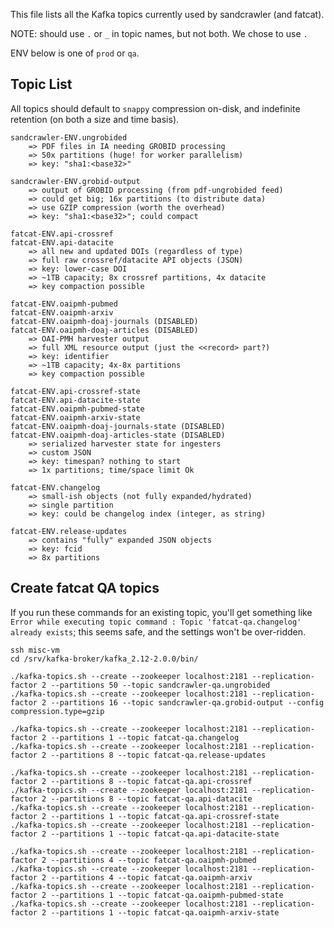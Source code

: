 
This file lists all the Kafka topics currently used by sandcrawler (and
fatcat).

NOTE: should use `.` or `_` in topic names, but not both. We chose to use `.`

ENV below is one of `prod` or `qa`.


## Topic List

All topics should default to `snappy` compression on-disk, and indefinite
retention (on both a size and time basis).

    sandcrawler-ENV.ungrobided
        => PDF files in IA needing GROBID processing
        => 50x partitions (huge! for worker parallelism)
        => key: "sha1:<base32>"

    sandcrawler-ENV.grobid-output
        => output of GROBID processing (from pdf-ungrobided feed)
        => could get big; 16x partitions (to distribute data)
        => use GZIP compression (worth the overhead)
        => key: "sha1:<base32>"; could compact

    fatcat-ENV.api-crossref
    fatcat-ENV.api-datacite
        => all new and updated DOIs (regardless of type)
        => full raw crossref/datacite API objects (JSON)
        => key: lower-case DOI
        => ~1TB capacity; 8x crossref partitions, 4x datacite
        => key compaction possible

    fatcat-ENV.oaipmh-pubmed
    fatcat-ENV.oaipmh-arxiv
    fatcat-ENV.oaipmh-doaj-journals (DISABLED)
    fatcat-ENV.oaipmh-doaj-articles (DISABLED)
        => OAI-PMH harvester output
        => full XML resource output (just the <<record> part?)
        => key: identifier
        => ~1TB capacity; 4x-8x partitions
        => key compaction possible

    fatcat-ENV.api-crossref-state
    fatcat-ENV.api-datacite-state
    fatcat-ENV.oaipmh-pubmed-state
    fatcat-ENV.oaipmh-arxiv-state
    fatcat-ENV.oaipmh-doaj-journals-state (DISABLED)
    fatcat-ENV.oaipmh-doaj-articles-state (DISABLED)
        => serialized harvester state for ingesters
        => custom JSON
        => key: timespan? nothing to start
        => 1x partitions; time/space limit Ok

    fatcat-ENV.changelog
        => small-ish objects (not fully expanded/hydrated)
        => single partition
        => key: could be changelog index (integer, as string)

    fatcat-ENV.release-updates
        => contains "fully" expanded JSON objects
        => key: fcid
        => 8x partitions


## Create fatcat QA topics

If you run these commands for an existing topic, you'll get something like
`Error while executing topic command : Topic 'fatcat-qa.changelog' already
exists`; this seems safe, and the settings won't be over-ridden.

    ssh misc-vm
    cd /srv/kafka-broker/kafka_2.12-2.0.0/bin/

    ./kafka-topics.sh --create --zookeeper localhost:2181 --replication-factor 2 --partitions 50 --topic sandcrawler-qa.ungrobided
    ./kafka-topics.sh --create --zookeeper localhost:2181 --replication-factor 2 --partitions 16 --topic sandcrawler-qa.grobid-output --config compression.type=gzip

    ./kafka-topics.sh --create --zookeeper localhost:2181 --replication-factor 2 --partitions 1 --topic fatcat-qa.changelog
    ./kafka-topics.sh --create --zookeeper localhost:2181 --replication-factor 2 --partitions 8 --topic fatcat-qa.release-updates

    ./kafka-topics.sh --create --zookeeper localhost:2181 --replication-factor 2 --partitions 8 --topic fatcat-qa.api-crossref
    ./kafka-topics.sh --create --zookeeper localhost:2181 --replication-factor 2 --partitions 8 --topic fatcat-qa.api-datacite
    ./kafka-topics.sh --create --zookeeper localhost:2181 --replication-factor 2 --partitions 1 --topic fatcat-qa.api-crossref-state
    ./kafka-topics.sh --create --zookeeper localhost:2181 --replication-factor 2 --partitions 1 --topic fatcat-qa.api-datacite-state

    ./kafka-topics.sh --create --zookeeper localhost:2181 --replication-factor 2 --partitions 4 --topic fatcat-qa.oaipmh-pubmed
    ./kafka-topics.sh --create --zookeeper localhost:2181 --replication-factor 2 --partitions 4 --topic fatcat-qa.oaipmh-arxiv
    ./kafka-topics.sh --create --zookeeper localhost:2181 --replication-factor 2 --partitions 1 --topic fatcat-qa.oaipmh-pubmed-state
    ./kafka-topics.sh --create --zookeeper localhost:2181 --replication-factor 2 --partitions 1 --topic fatcat-qa.oaipmh-arxiv-state

